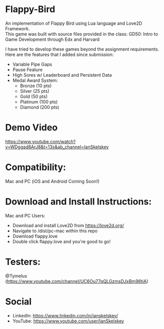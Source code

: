 # Flappy-Bird
An implementation of Flappy Bird using Lua language and Love2D Framework.  
This game was built with source files provided in the class: 
GD50: Intro to Game Development through Edx and Harvard

I have tried to develop these games beyond the assignment requirements.
Here are the features that I added since submission:
- Variable Pipe Gaps
- Pause Feature
- High Sores w/ Leaderboard and Persistent Data
- Medal Award System:
  - Bronze (10 pts)
  - Silver (25 pts)
  - Gold (50 pts)
  - Platinum (100 pts)
  - Diamond (200 pts) 

# Demo Video
https://www.youtube.com/watch?v=WDggad8ArJ8&t=13s&ab_channel=IanSkelskey

# Compatibility:
Mac and PC (iOS and Android Coming Soon!)

# Download and Install Instructions:
Mac and PC Users:
- Download and install Love2D from https://love2d.org/
- Navigate to /dist/pc-mac within this repo
- Download flappy.love
- Double click flappy.love and you're good to go!


# Testers:

@Tymelus (https://www.youtube.com/channel/UC6Ou77qQLGzmsDJxBm96tiA)

# Social
- LinkedIn: https://www.linkedin.com/in/ianskelskey/
- YouTube: https://www.youtube.com/user/IanSkelskey
